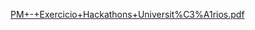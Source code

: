 [PM+-+Exercicio+Hackathons+Universit%C3%A1rios.pdf](https://github.com/user-attachments/files/20741108/PM%2B-%2BExercicio%2BHackathons%2BUniversit.C3.A1rios.pdf)
